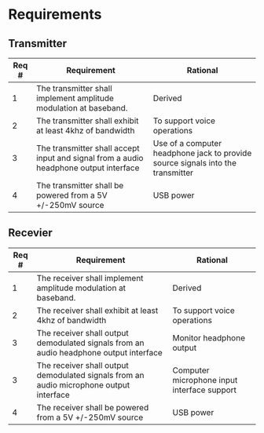 # Requirements

## Transmitter
| Req # | Requirement | Rational |
|---|---|---|
| 1 | The transmitter shall implement amplitude modulation at baseband. | Derived |
| 2 | The transmitter shall exhibit at least 4khz of bandwidth | To support voice operations |
| 3 | The transmitter shall accept input and signal from a audio headphone output interface | Use of a computer headphone jack to provide source signals into the transmitter|
| 4 | The transmitter shall be powered from a 5V +/-250mV source | USB power |

## Recevier
| Req # | Requirement | Rational |
|---|---|---|
| 1 | The receiver shall implement amplitude modulation at baseband. | Derived |
| 2 | The receiver shall exhibit at least 4khz of bandwidth | To support voice operations |
| 3 | The receiver shall output demodulated signals from an audio headphone output interface | Monitor headphone output|
| 3 | The receiver shall output demodulated signals from an audio microphone output interface | Computer microphone input interface support |
| 4 | The receiver shall be powered from a 5V +/-250mV source | USB power |
